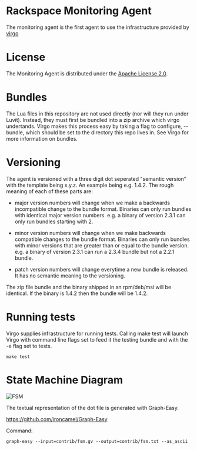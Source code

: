 Rackspace Monitoring Agent
=====

The monitoring agent is the first agent to use the infrastructure provided by
[virgo](https://github.com/racker/virgo)

License
=======

The Monitoring Agent is distributed under the [Apache License 2.0][apache].

[apache]: http://www.apache.org/licenses/LICENSE-2.0.html


Bundles
=======

The Lua files in this repository are not used directly (nor will they run under Luvit).  Instead, they must first be bundled into a zip archive which virgo undertands.  Virgo makes this process easy by taking a flag to configure, --bundle, which should be set to the directory this repo lives in.  See Virgo for more information on bundles.

Versioning
==========

The agent is versioned with a three digit dot seperated "semantic
version" with the template being x.y.z. An example being e.g. 1.4.2. The
rough meaning of each of these parts are:

- major version numbers will change when we make a backwards
  incompatible change to the bundle format. Binaries can only run
  bundles with identical major version numbers. e.g. a binary of version
  2.3.1 can only run bundles starting with 2.

- minor version numbers will change when we make backwards compatible
  changes to the bundle format. Binaries can only run bundles with minor
  versions that are greater than or equal to the bundle version. e.g. a
  binary of version 2.3.1 can run a 2.3.4 bundle but not a 2.2.1 bundle.

- patch version numbers will change everytime a new bundle is released.
  It has no semantic meaning to the versioning.

The zip file bundle and the binary shipped in an rpm/deb/msi will be
identical. If the binary is 1.4.2 then the bundle will be 1.4.2.

Running tests
=============

Virgo supplies infrastructure for running tests.  Calling make test will launch Virgo with command line flags set to feed it the testing bundle and with the -e flag set to tests.

    make test

State Machine Diagram
=====================

![FSM](https://raw.github.com/racker/virgo/master/contrib/fsm.png)

The textual representation of the dot file is generated with Graph-Easy.

https://github.com/ironcamel/Graph-Easy

Command:

    graph-easy --input=contrib/fsm.gv --output=contrib/fsm.txt --as_ascii
